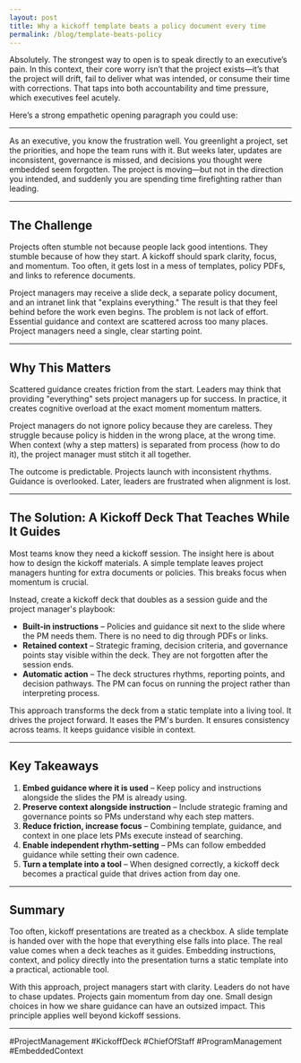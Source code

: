 ```yaml
---
layout: post
title: Why a kickoff template beats a policy document every time
permalink: /blog/template-beats-policy
---
```


Absolutely. The strongest way to open is to speak directly to an executive’s pain. In this context, their core worry isn’t that the project exists—it’s that the project will drift, fail to deliver what was intended, or consume their time with corrections. That taps into both accountability and time pressure, which executives feel acutely.

Here’s a strong empathetic opening paragraph you could use:


---

As an executive, you know the frustration well. You greenlight a project, set the priorities, and hope the team runs with it. But weeks later, updates are inconsistent, governance is missed, and decisions you thought were embedded seem forgotten. The project is moving—but not in the direction you intended, and suddenly you are spending time firefighting rather than leading.

---

## The Challenge

Projects often stumble not because people lack good intentions. They stumble because of how they start. A kickoff should spark clarity, focus, and momentum. Too often, it gets lost in a mess of templates, policy PDFs, and links to reference documents.

Project managers may receive a slide deck, a separate policy document, and an intranet link that "explains everything." The result is that they feel behind before the work even begins. The problem is not lack of effort. Essential guidance and context are scattered across too many places. Project managers need a single, clear starting point.

---

## Why This Matters

Scattered guidance creates friction from the start. Leaders may think that providing "everything" sets project managers up for success. In practice, it creates cognitive overload at the exact moment momentum matters.

Project managers do not ignore policy because they are careless. They struggle because policy is hidden in the wrong place, at the wrong time. When context (why a step matters) is separated from process (how to do it), the project manager must stitch it all together.

The outcome is predictable. Projects launch with inconsistent rhythms. Guidance is overlooked. Later, leaders are frustrated when alignment is lost.

---

## The Solution: A Kickoff Deck That Teaches While It Guides

Most teams know they need a kickoff session. The insight here is about how to design the kickoff materials. A simple template leaves project managers hunting for extra documents or policies. This breaks focus when momentum is crucial.

Instead, create a kickoff deck that doubles as a session guide and the project manager's playbook:

- **Built-in instructions** – Policies and guidance sit next to the slide where the PM needs them. There is no need to dig through PDFs or links.  
- **Retained context** – Strategic framing, decision criteria, and governance points stay visible within the deck. They are not forgotten after the session ends.  
- **Automatic action** – The deck structures rhythms, reporting points, and decision pathways. The PM can focus on running the project rather than interpreting process.

This approach transforms the deck from a static template into a living tool. It drives the project forward. It eases the PM's burden. It ensures consistency across teams. It keeps guidance visible in context.

---

## Key Takeaways

1. **Embed guidance where it is used** – Keep policy and instructions alongside the slides the PM is already using.  
2. **Preserve context alongside instruction** – Include strategic framing and governance points so PMs understand why each step matters.  
3. **Reduce friction, increase focus** – Combining template, guidance, and context in one place lets PMs execute instead of searching.  
4. **Enable independent rhythm-setting** – PMs can follow embedded guidance while setting their own cadence.  
5. **Turn a template into a tool** – When designed correctly, a kickoff deck becomes a practical guide that drives action from day one.

---

## Summary

Too often, kickoff presentations are treated as a checkbox. A slide template is handed over with the hope that everything else falls into place. The real value comes when a deck teaches as it guides. Embedding instructions, context, and policy directly into the presentation turns a static template into a practical, actionable tool.

With this approach, project managers start with clarity. Leaders do not have to chase updates. Projects gain momentum from day one. Small design choices in how we share guidance can have an outsized impact. This principle applies well beyond kickoff sessions.

---

#ProjectManagement #KickoffDeck #ChiefOfStaff #ProgramManagement #EmbeddedContext